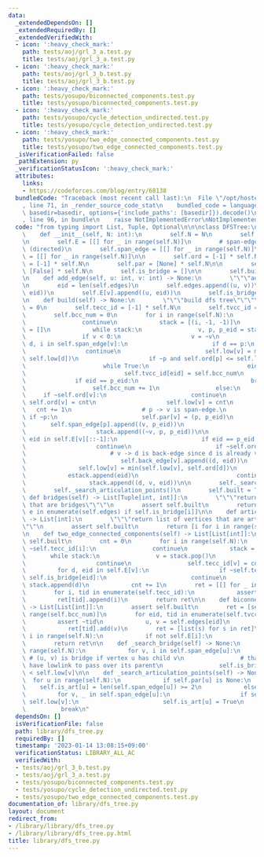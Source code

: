 ```yaml
---
data:
  _extendedDependsOn: []
  _extendedRequiredBy: []
  _extendedVerifiedWith:
  - icon: ':heavy_check_mark:'
    path: tests/aoj/grl_3_a.test.py
    title: tests/aoj/grl_3_a.test.py
  - icon: ':heavy_check_mark:'
    path: tests/aoj/grl_3_b.test.py
    title: tests/aoj/grl_3_b.test.py
  - icon: ':heavy_check_mark:'
    path: tests/yosupo/biconnected_components.test.py
    title: tests/yosupo/biconnected_components.test.py
  - icon: ':heavy_check_mark:'
    path: tests/yosupo/cycle_detection_undirected.test.py
    title: tests/yosupo/cycle_detection_undirected.test.py
  - icon: ':heavy_check_mark:'
    path: tests/yosupo/two_edge_connected_components.test.py
    title: tests/yosupo/two_edge_connected_components.test.py
  _isVerificationFailed: false
  _pathExtension: py
  _verificationStatusIcon: ':heavy_check_mark:'
  attributes:
    links:
    - https://codeforces.com/blog/entry/68138
  bundledCode: "Traceback (most recent call last):\n  File \"/opt/hostedtoolcache/PyPy/3.7.13/x64/site-packages/onlinejudge_verify/documentation/build.py\"\
    , line 71, in _render_source_code_stat\n    bundled_code = language.bundle(stat.path,\
    \ basedir=basedir, options={'include_paths': [basedir]}).decode()\n  File \"/opt/hostedtoolcache/PyPy/3.7.13/x64/site-packages/onlinejudge_verify/languages/python.py\"\
    , line 96, in bundle\n    raise NotImplementedError\nNotImplementedError\n"
  code: "from typing import List, Tuple, Optional\n\n\nclass DFSTree:\n    # cf: https://codeforces.com/blog/entry/68138\n\
    \    def __init__(self, N: int):\n        self.N = N\n        self.edges = []\n\
    \n        self.E = [[] for _ in range(self.N)]\n        # span-edge and back-edge\
    \ (directed)\n        self.span_edge = [[] for _ in range(self.N)]\n        self.back_edge\
    \ = [[] for _ in range(self.N)]\n\n        self.ord = [-1] * self.N\n        self.low\
    \ = [-1] * self.N\n        self.par = [None] * self.N\n\n        self.is_art =\
    \ [False] * self.N\n        self.is_bridge = []\n\n        self.built = False\n\
    \n    def add_edge(self, u: int, v: int) -> None:\n        \"\"\"add edge\"\"\"\
    \n        eid = len(self.edges)\n        self.edges.append((u, v))\n        self.E[u].append((v,\
    \ eid))\n        self.E[v].append((u, eid))\n        self.is_bridge.append(False)\n\
    \n    def build(self) -> None:\n        \"\"\"build dfs tree\"\"\"\n        cnt\
    \ = 0\n        self.tecc_id = [-1] * self.N\n        self.tvcc_id = [-1] * len(self.edges)\n\
    \        self.bcc_num = 0\n        for i in range(self.N):\n            if ~self.ord[i]:\n\
    \                continue\n            stack = [(i, -1, -1)]\n            estack\
    \ = []\n            while stack:\n                v, p, p_eid = stack.pop()\n\
    \                if v < 0:\n                    v = ~v\n                    for\
    \ d, i in self.span_edge[v]:\n                        if d == p:\n           \
    \                 continue\n                        self.low[v] = min(self.low[v],\
    \ self.low[d])\n                    if ~p and self.ord[p] <= self.low[v]:\n  \
    \                      while True:\n                            eid = estack.pop()\n\
    \                            self.tvcc_id[eid] = self.bcc_num\n              \
    \              if eid == p_eid:\n                                break\n     \
    \                   self.bcc_num += 1\n                else:\n               \
    \     if ~self.ord[v]:\n                        continue\n                   \
    \ self.ord[v] = cnt\n                    self.low[v] = cnt\n                 \
    \   cnt += 1\n                    # p -> v is span-edge.\n                   \
    \ if ~p:\n                        self.par[v] = (p, p_eid)\n                 \
    \       self.span_edge[p].append((v, p_eid))\n                        estack.append(p_eid)\n\
    \                    stack.append((~v, p, p_eid))\n\n                    for d,\
    \ eid in self.E[v][::-1]:\n                        if eid == p_eid:\n        \
    \                    continue\n                        if ~self.ord[d]:\n    \
    \                        # v -> d is back-edge since d is already visited.\n \
    \                           self.back_edge[v].append((d, eid))\n             \
    \               self.low[v] = min(self.low[v], self.ord[d])\n                \
    \            estack.append(eid)\n                            continue\n      \
    \                  stack.append((d, v, eid))\n\n        self._search_bridge()\n\
    \        self._search_articulation_points()\n        self.built = True\n\n   \
    \ def bridges(self) -> List[Tuple[int, int]]:\n        \"\"\"return list of edges\
    \ that are bridges\"\"\"\n        assert self.built\n        return [e for i,\
    \ e in enumerate(self.edges) if self.is_bridge[i]]\n\n    def articulation_points(self)\
    \ -> List[int]:\n        \"\"\"return list of vertices that are articulation points\"\
    \"\"\n        assert self.built\n        return [i for i in range(self.N) if self.is_art[i]]\n\
    \n    def two_edge_connected_components(self) -> List[List[int]]:\n        assert\
    \ self.built\n        cnt = 0\n        for i in range(self.N):\n            if\
    \ ~self.tecc_id[i]:\n                continue\n            stack = [i]\n     \
    \       while stack:\n                v = stack.pop()\n                if ~self.tecc_id[v]:\n\
    \                    continue\n                self.tecc_id[v] = cnt\n       \
    \         for d, eid in self.E[v]:\n                    if ~self.tecc_id[d] or\
    \ self.is_bridge[eid]:\n                        continue\n                   \
    \ stack.append(d)\n            cnt += 1\n        ret = [[] for _ in range(cnt)]\n\
    \        for i, tid in enumerate(self.tecc_id):\n            assert ~tid\n   \
    \         ret[tid].append(i)\n        return ret\n\n    def biconnected_components(self)\
    \ -> List[List[int]]:\n        assert self.built\n        ret = [set() for _ in\
    \ range(self.bcc_num)]\n        for eid, tid in enumerate(self.tvcc_id):\n   \
    \         assert ~tid\n            u, v = self.edges[eid]\n            ret[tid].add(u)\n\
    \            ret[tid].add(v)\n        ret = [list(s) for s in ret]\n        for\
    \ i in range(self.N):\n            if not self.E[i]:\n                ret.append([i])\n\
    \        return ret\n\n    def _search_bridge(self) -> None:\n        for u in\
    \ range(self.N):\n            for v, i in self.span_edge[u]:\n               \
    \ # (u, v) is bridge if vertex u has child v\n                # that does not\
    \ have lowlink to pass over its parent\n                self.is_bridge[i] = self.ord[u]\
    \ < self.low[v]\n\n    def _search_articulation_points(self) -> None:\n      \
    \  for u in range(self.N):\n            if self.par[u] is None:\n            \
    \    self.is_art[u] = len(self.span_edge[u]) >= 2\n            else:\n       \
    \         for v, _ in self.span_edge[u]:\n                    if self.ord[u] <=\
    \ self.low[v]:\n                        self.is_art[u] = True\n              \
    \          break\n"
  dependsOn: []
  isVerificationFile: false
  path: library/dfs_tree.py
  requiredBy: []
  timestamp: '2023-01-14 13:08:15+09:00'
  verificationStatus: LIBRARY_ALL_AC
  verifiedWith:
  - tests/aoj/grl_3_b.test.py
  - tests/aoj/grl_3_a.test.py
  - tests/yosupo/biconnected_components.test.py
  - tests/yosupo/cycle_detection_undirected.test.py
  - tests/yosupo/two_edge_connected_components.test.py
documentation_of: library/dfs_tree.py
layout: document
redirect_from:
- /library/library/dfs_tree.py
- /library/library/dfs_tree.py.html
title: library/dfs_tree.py
---
```

